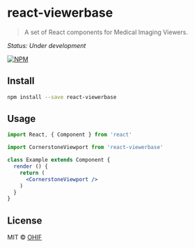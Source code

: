 # react-viewerbase

> A set of React components for Medical Imaging Viewers.

*Status: Under development*

[![NPM](https://img.shields.io/npm/v/react-viewerbase.svg)](https://www.npmjs.com/package/react-viewerbase)

## Install

```bash
npm install --save react-viewerbase
```

## Usage

```jsx
import React, { Component } from 'react'

import CornerstoneViewport from 'react-viewerbase'

class Example extends Component {
  render () {
    return (
      <CornerstoneViewport />
    )
  }
}
```

## License

MIT © [OHIF](https://github.com/OHIF)
